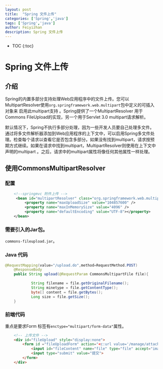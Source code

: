 ```yaml
---
layout: post
title:  "Spring 文件上传"
categories: ['Spring','java']
tags: ['Spring','java']
author: Feiyizhan
description: Spring 文件上传
---
```

* TOC
{:toc}

# Spring 文件上传
## 介绍
Spring的内置多部分支持处理Web应用程序中的文件上传。您可以MultipartResolver使用`org.springframework.web.multipart`包中定义的可插入对象来 启用此multipart支持 。Spring提供了一个MultipartResolver 用于Commons FileUpload的实现，另一个用于Servlet 3.0 multipart请求解析。

默认情况下，Spring不执行多部分处理，因为一些开发人员要自己处理多文件。通过将多文件解析器添加到Web应用程序的上下文中，可以启用Spring多文件处理。检查每个请求以查看它是否包含多部分。如果没有找到multipart，请求按预期方式继续。如果在请求中找到multipart，MultipartResolver则使用在上下文中声明的multipart 。之后，请求中的multipart属性将像任何其他属性一样处理。

## 使用CommonsMultipartResolver

### 配置
```xml
	<!--springmvc 附件上传 -->
	 <bean id="multipartResolver" class="org.springframework.web.multipart.commons.CommonsMultipartResolver">
         <property name="maxUploadSize" value="104857600" />
         <property name="maxInMemorySize" value="4096" />
         <property name="defaultEncoding" value="UTF-8"></property>
    </bean>
```

### 需要引入的Jar包。
 `commons-fileupload.jar`。
 
###  Java 代码
```java
@RequestMapping(value="/upload.do",method=RequestMethod.POST)
	@ResponseBody
	public String upload(@RequestParam CommonsMultipartFile file){
		
            String filename = file.getOriginalFilename();
			String minetype = file.getContentType();
			byte[] content = file.getBytes();
			Long size = file.getSize();
	}

```



### 前端代码
重点是要求Form 标签有`enctype="multipart/form-data"`属性。
```html
	<!-- 上传文件 -->
	<div id="fileUpload" style="display:none">
		<form id ="fileUploadForm" action="<c:url value='/manage/attachment_file/upload.do'/>" enctype="multipart/form-data" method="post" >
			<input id="fileContent" name="file" type="file" accept="image/*">
			<input type="submit" value="提交">
		</form>
	</div>
```


